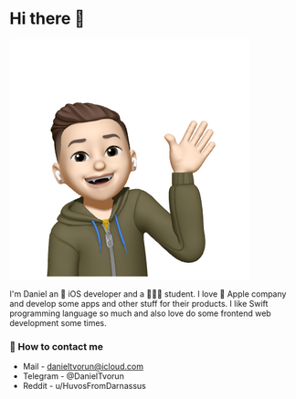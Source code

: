 # Hi there 👋

![My image](mediafiles/05595cb6dd1d3c2750ec185f9ec3c5d2-sticker.PNG)

I'm Daniel an 🔨 iOS developer and a 👨🏻‍💻 student. I love 🍏 Apple company and develop some apps and other stuff for their products. I like Swift programming language so much and also love do some frontend web development some times.

### 💬 How to contact me
- Mail - danieltvorun@icloud.com
- Telegram - @DanielTvorun
- Reddit - u/HuvosFromDarnassus

